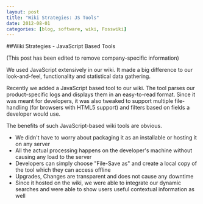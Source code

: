 ```yaml
---
layout: post
title: "Wiki Strategies: JS Tools"
date: 2012-08-01
categories: [blog, software, wiki, Fosswiki]
---
```

##Wiki Strategies - JavaScript Based Tools 

(This post has been edited to remove company-specific information)

We used JavaScript extensively in our wiki. It made a big difference to our look-and-feel, functionality and statistical data gathering. 

Recently we added a JavaScript based tool to our wiki. The tool parses our product-specific logs and displays them in an easy-to-read format. Since it was meant for developers, it was also tweaked to support multiple file-handling (for browsers with HTML5 support) and filters based on fields a developer would use. 

The benefits of such JavaScript-based wiki tools are obvious. 

- We didn't have to worry about packaging it as an installable or hosting it on any server
- All the actual processing happens on the developer's machine without causing any load to the server
- Developers can simply choose "File-Save as" and create a local copy of the tool which they can access offline
- Upgrades, Changes are transparent and does not cause any downtime
- Since it hosted on the wiki, we were able to integrate our dynamic searches and were able to show users useful contextual information as well
